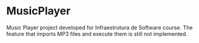 # MusicPlayer

Music Player project developed for Infraestrutura de Software course.
The feature that imports MP3 files and execute them is still not implemented.
